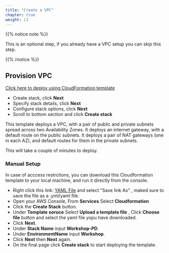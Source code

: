 ```yaml
---
title: "Create a VPC"
chapter: true
weight: 13
---
```


{{% notice note %}}
<p style='text-align: left;'>
This is an optional step, if you already have a VPC setup you can skip this step.
</p>
{{% /notice %}}


## Provision VPC

   [Click here to deploy using CloudFormation template](https://us-east-1.console.aws.amazon.com/cloudformation/home?region=us-east-1#/stacks/create/template?stackName=Workshop-PD-VPC&templateURL=https://modernization-workshop-bucket.s3-us-west-2.amazonaws.com/cfn/master-stacks/vpc-only.yaml)

   - Create stack, click **Next**
   - Specify stack details, click **Next**
   - Configure stack options, click **Next**
   - Scroll to bottom section and click **Create stack**


This template deploys a VPC, with a pair of public and private subnets spread
across two Availability Zones. It deploys an internet gateway, with a default
route on the public subnets. It deploys a pair of NAT gateways (one in each AZ), and default routes for them in the private subnets.

This will take a couple of minutes to deploy.

### Manual Setup

   In case of acccess restrctions, you can download this Cloudformation template to your local machine, and run it directly from the console.

   - Right click this link: [YAML File](https://raw.githubusercontent.com/aws-samples/aws-modernization-with-pagerduty/main/static/cfn_files/vpc.yaml) and select "Save link As" , maked sure to save the file as a .yml/yaml file.
   - Open your AWS Console, From **Services** Select **Cloudformation**
   - Click the **Create Stack** button.
   - Under **Template soruce** Select **Upload a template file** , Click **Choose file** button and select the yaml file yopu have downloaded.
   - Click **Next**.
   - Under **Stack Name** input **Workshop-PD**.
   - Under **EnvironmentName** input **Workshop**.
   - Click **Next** then **Next** again.
   - On the final page click **Create stack** to start deploying the template.

